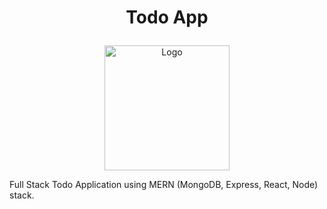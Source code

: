 # <p align="center"> Todo App </p>
<p align="center">
    <img width="200" src="[http://material-bread.org/logo-shadow.svg](https://github.com/Krittamet-rrt/todo-app/blob/main/client/public/logo.png)" alt="Logo">
</p>

Full Stack Todo Application using MERN (MongoDB, Express, React, Node) stack.
